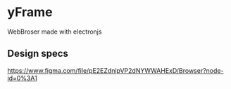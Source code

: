 # yFrame

WebBroser made with electronjs

## Design specs

https://www.figma.com/file/pE2EZdnlpVP2dNYWWAHExD/Browser?node-id=0%3A1
